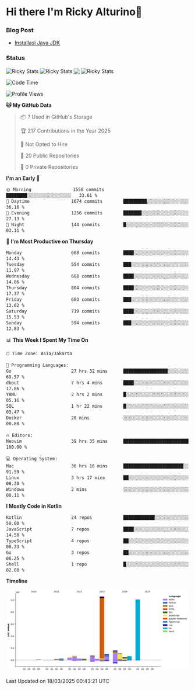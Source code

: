 # Hi there I'm Ricky Alturino👋

### Blog Post

<!-- BLOG-POST-LIST:START -->

- [Installasi Java JDK](https://onirutla.medium.com/installasi-java-jdk-ec701beeb5cb?source=rss-d9d81c918cc9------2)
<!-- BLOG-POST-LIST:END -->

### Status

<img align="center" alt="Ricky Stats" src="https://github-readme-stats.vercel.app/api?username=Alturino&theme=dark&show_icons=true&hide_border=false" />
<img align="center" alt="Ricky Stats" src="https://github-readme-stats.vercel.app/api/top-langs/?username=Alturino&theme=dark&show_icons=true&layout=compact"/>
<img align="center" width="640px" src="https://github-readme-stats.vercel.app/api/wakatime?username=Alturino&layout=compact&hide_border=true&theme=dark">
<img align="center" alt="Ricky Stats" src="https://leetcard.jacoblin.cool/onirutla?border=0&radius=20&ext=activity"/>

<!--START_SECTION:waka-->
![Code Time](http://img.shields.io/badge/Code%20Time-1%2C079%20hrs%2029%20mins-blue)

![Profile Views](http://img.shields.io/badge/Profile%20Views-0-blue)

**🐱 My GitHub Data** 

> 📦 ? Used in GitHub's Storage 
 > 
> 🏆 217 Contributions in the Year 2025
 > 
> 🚫 Not Opted to Hire
 > 
> 📜 20 Public Repositories 
 > 
> 🔑 0 Private Repositories 
 > 
**I'm an Early 🐤** 

```text
🌞 Morning                1556 commits        ████████░░░░░░░░░░░░░░░░░   33.61 % 
🌆 Daytime                1674 commits        █████████░░░░░░░░░░░░░░░░   36.16 % 
🌃 Evening                1256 commits        ███████░░░░░░░░░░░░░░░░░░   27.13 % 
🌙 Night                  144 commits         █░░░░░░░░░░░░░░░░░░░░░░░░   03.11 % 
```
📅 **I'm Most Productive on Thursday** 

```text
Monday                   668 commits         ████░░░░░░░░░░░░░░░░░░░░░   14.43 % 
Tuesday                  554 commits         ███░░░░░░░░░░░░░░░░░░░░░░   11.97 % 
Wednesday                688 commits         ████░░░░░░░░░░░░░░░░░░░░░   14.86 % 
Thursday                 804 commits         ████░░░░░░░░░░░░░░░░░░░░░   17.37 % 
Friday                   603 commits         ███░░░░░░░░░░░░░░░░░░░░░░   13.02 % 
Saturday                 719 commits         ████░░░░░░░░░░░░░░░░░░░░░   15.53 % 
Sunday                   594 commits         ███░░░░░░░░░░░░░░░░░░░░░░   12.83 % 
```


📊 **This Week I Spent My Time On** 

```text
🕑︎ Time Zone: Asia/Jakarta

💬 Programming Languages: 
Go                       27 hrs 32 mins      █████████████████░░░░░░░░   69.57 % 
dbout                    7 hrs 4 mins        ████░░░░░░░░░░░░░░░░░░░░░   17.86 % 
YAML                     2 hrs 2 mins        █░░░░░░░░░░░░░░░░░░░░░░░░   05.16 % 
SQL                      1 hr 22 mins        █░░░░░░░░░░░░░░░░░░░░░░░░   03.47 % 
Docker                   20 mins             ░░░░░░░░░░░░░░░░░░░░░░░░░   00.88 % 

🔥 Editors: 
Neovim                   39 hrs 35 mins      █████████████████████████   100.00 % 

💻 Operating System: 
Mac                      36 hrs 16 mins      ███████████████████████░░   91.59 % 
Linux                    3 hrs 17 mins       ██░░░░░░░░░░░░░░░░░░░░░░░   08.30 % 
Windows                  2 mins              ░░░░░░░░░░░░░░░░░░░░░░░░░   00.11 % 
```

**I Mostly Code in Kotlin** 

```text
Kotlin                   24 repos            ████████████░░░░░░░░░░░░░   50.00 % 
JavaScript               7 repos             ████░░░░░░░░░░░░░░░░░░░░░   14.58 % 
TypeScript               4 repos             ██░░░░░░░░░░░░░░░░░░░░░░░   08.33 % 
Go                       3 repos             ██░░░░░░░░░░░░░░░░░░░░░░░   06.25 % 
Shell                    1 repo              █░░░░░░░░░░░░░░░░░░░░░░░░   02.08 % 
```



**Timeline**

![Lines of Code chart](https://raw.githubusercontent.com/Alturino/Alturino/main/assets/bar_graph.png)


 Last Updated on 18/03/2025 00:43:21 UTC
<!--END_SECTION:waka-->
